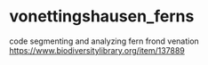 # vonettingshausen_ferns
code segmenting and analyzing fern frond venation  
https://www.biodiversitylibrary.org/item/137889
